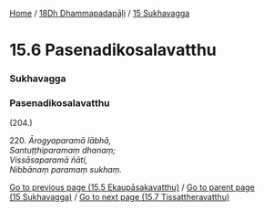 
[Home](/) / [18Dh Dhammapadapāḷi](../../18Dh.md) / [15 Sukhavagga](../15.md)

# 15.6 Pasenadikosalavatthu

### Sukhavagga

### Pasenadikosalavatthu

(204.)

220\. _Ārogyaparamā lābhā,_  
_Santuṭṭhiparamaṃ dhanaṃ;_  
_Vissāsaparamā ñāti,_  
_Nibbānaṃ paramaṃ sukhaṃ._  


[Go to previous page (15.5 Ekaupāsakavatthu)](15.5.md) / [Go to parent page (15 Sukhavagga)](../15.md) / [Go to next page (15.7 Tissattheravatthu)](15.7.md)


